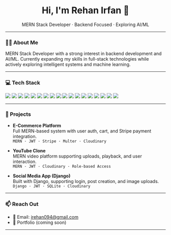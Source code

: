 <h1 align="center">Hi, I'm Rehan Irfan 👋</h1>

<p align="center">
  MERN Stack Developer · Backend Focused · Exploring AI/ML
</p>

---

### 🧑‍💻 About Me

MERN Stack Developer with a strong interest in backend development and AI/ML. Currently expanding my skills in full-stack technologies while actively exploring intelligent systems and machine learning.

---


### 💻 Tech Stack

<p align="left">
 <img src="https://img.shields.io/badge/JavaScript-F7DF1E?logo=javascript&logoColor=black" />
<img src="https://img.shields.io/badge/Node.js-339933?logo=node.js&logoColor=white" />
<img src="https://img.shields.io/badge/Express.js-000000?logo=express&logoColor=white" />
<img src="https://img.shields.io/badge/React-61DAFB?logo=react&logoColor=black" />
<img src="https://img.shields.io/badge/Redux_Toolkit-764ABC?logo=redux&logoColor=white" />
<img src="https://img.shields.io/badge/React_Router-CA4245?logo=react-router&logoColor=white" />
<img src="https://img.shields.io/badge/MongoDB-47A248?logo=mongodb&logoColor=white" />
<img src="https://img.shields.io/badge/MySQL-4479A1?logo=mysql&logoColor=white" />
<img src="https://img.shields.io/badge/Python-3776AB?logo=python&logoColor=white" />
<img src="https://img.shields.io/badge/Django-092E20?logo=django&logoColor=white" />
<img src="https://img.shields.io/badge/PHP-777BB4?logo=php&logoColor=white" />
<img src="https://img.shields.io/badge/C++-00599C?logo=c%2b%2b&logoColor=white" />
<img src="https://img.shields.io/badge/Git-F05032?logo=git&logoColor=white" />
<img src="https://img.shields.io/badge/Postman-FF6C37?logo=postman&logoColor=white" />
<img src="https://img.shields.io/badge/JWT-000000?logo=JSON%20web%20tokens&logoColor=white"/>
<img src="https://img.shields.io/badge/Cloudinary-3448C5?logo=cloudinary&logoColor=white"/>
<img src="https://img.shields.io/badge/Socket.io-010101?logo=socket.io&logoColor=white"/>
<img src="https://img.shields.io/badge/Stripe-635bff?logo=stripe&logoColor=white"/>


  </p>

---

### 🚀 Projects

- **E-Commerce Platform**  
  Full MERN-based system with user auth, cart, and Stripe payment integration.  
  `MERN · JWT · Stripe · Multer · Cloudinary`

- **YouTube Clone**  
  MERN video platform supporting uploads, playback, and user interaction.  
  `MERN · JWT · Cloudinary · Role-based Access`

- **Social Media App (Django)**  
  Built with Django, supporting login, post creation, and image uploads.  
  `Django · JWT · SQLite · Cloudinary`

---


### 📫 Reach Out

- 📧 Email: irehan094@gmail.com  
- 🔗 Portfolio (coming soon)

---

